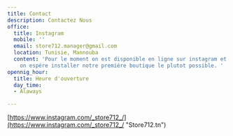 ```yaml
---
title: Contact
description: Contactez Nous
office:
  title: Instagram
  mobile: ''
  email: store712.manager@gmail.com
  location: Tunisie, Mannouba
  content: 'Pour le moment on est disponible en ligne sur instagram et facebook ,
    on espére installer notre premiére boutique le plutot possible. '
opennig_hour:
  title: Heure d'ouverture
  day_time:
  - Alaways

---
```

[https://www.instagram.com/_store712_/](https://www.instagram.com/_store712_/ "Store712.tn")